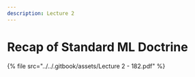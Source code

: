 ```yaml
---
description: Lecture 2
---
```


# Recap of Standard ML Doctrine

{% file src="../../.gitbook/assets/Lecture 2 - 182.pdf" %}

